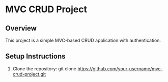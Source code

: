 # MVC CRUD Project
## Overview
This project is a simple MVC-based CRUD application with authentication.

## Setup Instructions
1. Clone the repository:
git clone https://github.com/your-username/mvc-crud-project.git
